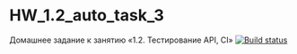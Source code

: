 # HW_1.2_auto_task_3
Домашнее задание к занятию «1.2. Тестирование API, CI»
[![Build status](https://ci.appveyor.com/api/projects/status/j4lpt0g6w3m8ydsg/branch/main?svg=true)](https://ci.appveyor.com/project/GeneralovDV/hw-1-2-auto-task-3/branch/main)
